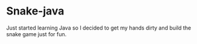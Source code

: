 # Snake-java
Just started learning Java so I decided to get my hands dirty and build the snake game just for fun. 
